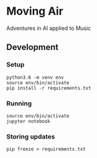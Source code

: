# Moving Air

Adventures in AI applied to Music


## Development

### Setup

    python3.6 -m venv env
    source env/bin/activate
    pip install -r requirements.txt

### Running

    source env/bin/activate
    jupyter notebook

### Storing updates

    pip freeze > requirements.txt


